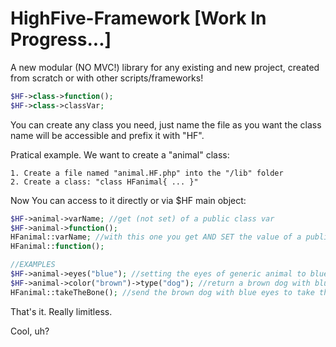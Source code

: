 # HighFive-Framework [Work In Progress...]
A new modular (NO MVC!) library for any existing and new project, created from scratch or with other scripts/frameworks!
```php
$HF->class->function();
$HF->class->classVar;
```
You can create any class you need, just name the file as you want the class name will be accessible and prefix it with "HF".

Pratical example. We want to create a "animal" class:
```
1. Create a file named "animal.HF.php" into the "/lib" folder
2. Create a class: "class HFanimal{ ... }"
```
Now You can access to it directly or via $HF main object:
```php
$HF->animal->varName; //get (not set) of a public class var
$HF->animal->function();
HFanimal::varName; //with this one you get AND SET the value of a public class var 
HFanimal::function();

//EXAMPLES
$HF->animal->eyes("blue"); //setting the eyes of generic animal to blue
$HF->animal->color("brown")->type("dog"); //return a brown dog with blue eyes (because of the line above)
HFanimal::takeTheBone(); //send the brown dog with blue eyes to take the bone!
```
That's it. Really limitless.

Cool, uh?
